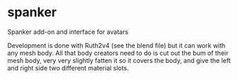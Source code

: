# spanker
Spanker add-on and interface for avatars

Development is done with Ruth2v4 (see the blend file) but it can work with any mesh body. All that body creators need to do is cut out the bum of their mesh body, very very slightly fatten it so it covers the body, and give the left and right side two different material slots.
